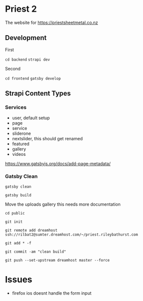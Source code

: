 # Priest 2

The website for https://priestsheetmetal.co.nz

## Development

First

``` cd backend ```
``` strapi dev ```

Second

``` cd frontend ```
``` gatsby develop ```

## Strapi Content Types

### Services

- user, default setup
- page
- service
- sliderone
- nextslider, this should get renamed
- featured
- gallery
- videos

https://www.gatsbyjs.org/docs/add-page-metadata/

### Gatsby Clean
``` gatsby clean ```

``` gatsby build ```

Move the uploads gallery
this needs more documentation

``` cd public ```

``` git init ```

``` git remote add dreamhost ssh://rilbat2@sumter.dreamhost.com/~/priest.rileybathurst.com ```

``` git add * -f ```

``` git commit -am "clean build" ```

``` git push --set-upstream dreamhost master --force ```

# Issues

- firefox ios doesnt handle the form input